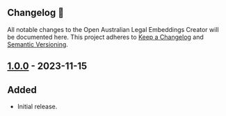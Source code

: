 ## Changelog 🔄
All notable changes to the Open Australian Legal Embeddings Creator will be documented here. This project adheres to [Keep a Changelog](https://keepachangelog.com/en/1.1.0/) and [Semantic Versioning](https://semver.org/spec/v2.0.0.html).

## [1.0.0] - 2023-11-15
## Added
- Initial release.

[1.0.0]: https://github.com/umarbutler/open-australian-legal-embeddings-creator/releases/tag/v0.1.0